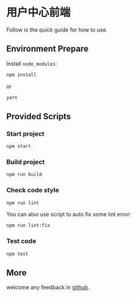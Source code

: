 # 用户中心前端

Follow is the quick guide for how to use.

## Environment Prepare

Install `node_modules`:

```bash
npm install
```

or

```bash
yarn
```

## Provided Scripts

### Start project

```bash
npm start
```

### Build project

```bash
npm run build
```

### Check code style

```bash
npm run lint
```

You can also use script to auto fix some lint error:

```bash
npm run lint:fix
```

### Test code

```bash
npm test
```

## More

welcome any feedback in [github](https://github.com/ant-design/ant-design-pro).
